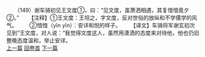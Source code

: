 　　（149）谢车骑初见王文度①，曰：“见文度，虽萧洒相遇，其复愔愔竟夕②。”
　　【注释】①王文度：王坦之，字文度，反对世俗的放纵和不学儒学的风气。
　　②愔愔（yīn yīn）：安详和悦的样子。
　　【译文】车骑将军谢玄初次见到“王文度，对人说：“我觉得文度这人，虽然用潇洒的态度来对待他，他也仍旧整晚态度温和，举止安详。
<br>[上一篇](08_148) [回卷首](08_000) [下一篇](08_150)
